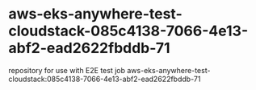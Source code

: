 # aws-eks-anywhere-test-cloudstack-085c4138-7066-4e13-abf2-ead2622fbddb-71
repository for use with E2E test job aws-eks-anywhere-test-cloudstack:085c4138-7066-4e13-abf2-ead2622fbddb-71
